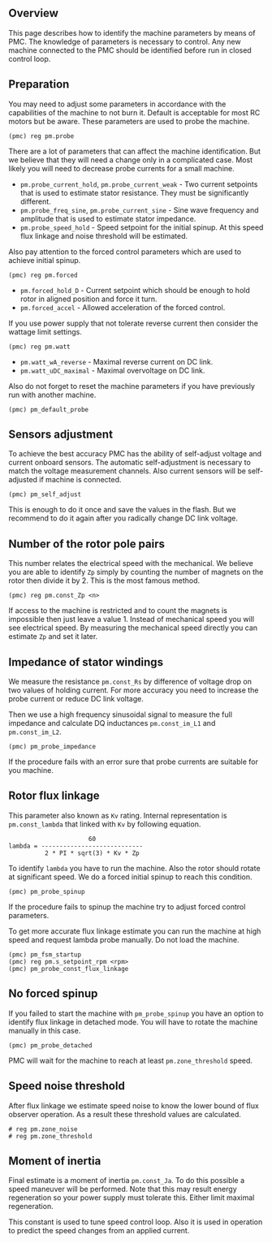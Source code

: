 ## Overview

This page describes how to identify the machine parameters by means of PMC. The
knowledge of parameters is necessary to control. Any new machine connected to
the PMC should be identified before run in closed control loop.

## Preparation

You may need to adjust some parameters in accordance with the capabilities of
the machine to not burn it. Default is acceptable for most RC motors but be
aware. These parameters are used to probe the machine.

	(pmc) reg pm.probe

There are a lot of parameters that can affect the machine identification. But
we believe that they will need a change only in a complicated case. Most likely
you will need to decrease probe currents for a small machine.

* `pm.probe_current_hold`, `pm.probe_current_weak` - Two current setpoints that
  is used to estimate stator resistance. They must be significantly different.
* `pm.probe_freq_sine`, `pm.probe_current_sine` - Sine wave frequency and
  amplitude that is used to estimate stator impedance.
* `pm.probe_speed_hold` - Speed setpoint for the initial spinup. At this speed
  flux linkage and noise threshold will be estimated.

Also pay attention to the forced control parameters which are used to achieve
initial spinup.

	(pmc) reg pm.forced

* `pm.forced_hold_D` - Current setpoint which should be enough to hold rotor in
  aligned position and force it turn.
* `pm.forced_accel` - Allowed acceleration of the forced control.

If you use power supply that not tolerate reverse current then consider the
wattage limit settings.

    (pmc) reg pm.watt

* `pm.watt_wA_reverse` - Maximal reverse current on DC link.
* `pm.watt_uDC_maximal` - Maximal overvoltage on DC link.

Also do not forget to reset the machine parameters if you have previously run
with another machine.

    (pmc) pm_default_probe

## Sensors adjustment

To achieve the best accuracy PMC has the ability of self-adjust voltage and
current onboard sensors. The automatic self-adjustment is necessary to match
the voltage measurement channels. Also current sensors will be self-adjusted if
machine is connected.

	(pmc) pm_self_adjust

This is enough to do it once and save the values in the flash. But we recommend
to do it again after you radically change DC link voltage.

## Number of the rotor pole pairs

This number relates the electrical speed with the mechanical. We believe you
are able to identify `Zp` simply by counting the number of magnets on the rotor
then divide it by 2. This is the most famous method.

	(pmc) reg pm.const_Zp <n>

If access to the machine is restricted and to count the magnets is impossible
then just leave a value 1. Instead of mechanical speed you will see electrical
speed. By measuring the mechanical speed directly you can estimate `Zp` and set
it later.

## Impedance of stator windings

We measure the resistance `pm.const_Rs` by difference of voltage drop on two
values of holding current. For more accuracy you need to increase the probe
current or reduce DC link voltage.

Then we use a high frequency sinusoidal signal to measure the full impedance
and calculate DQ inductances `pm.const_im_L1` and `pm.const_im_L2`.

	(pmc) pm_probe_impedance

If the procedure fails with an error sure that probe currents are suitable for
you machine.

## Rotor flux linkage

This parameter also known as `Kv` rating. Internal representation is
`pm.const_lambda` that linked with `Kv` by following equation.

	                      60
	lambda = ----------------------------
	          2 * PI * sqrt(3) * Kv * Zp

To identify `lambda` you have to run the machine. Also the rotor should rotate
at significant speed. We do a forced initial spinup to reach this condition.

	(pmc) pm_probe_spinup

If the procedure fails to spinup the machine try to adjust forced control
parameters.

To get more accurate flux linkage estimate you can run the machine at high
speed and request lambda probe manually. Do not load the machine.

	(pmc) pm_fsm_startup
	(pmc) reg pm.s_setpoint_rpm <rpm>
	(pmc) pm_probe_const_flux_linkage

## No forced spinup

If you failed to start the machine with `pm_probe_spinup` you have an option to
identify flux linkage in detached mode. You will have to rotate the machine
manually in this case.

	(pmc) pm_probe_detached

PMC will wait for the machine to reach at least `pm.zone_threshold`
speed.

## Speed noise threshold

After flux linkage we estimate speed noise to know the lower bound of flux
observer operation. As a result these threshold values are calculated.

	# reg pm.zone_noise
	# reg pm.zone_threshold

## Moment of inertia

Final estimate is a moment of inertia `pm.const_Ja`. To do this possible a
speed maneuver will be performed. Note that this may result energy regeneration
so your power supply must tolerate this. Either limit maximal regeneration.

This constant is used to tune speed control loop. Also it is used in operation
to predict the speed changes from an applied current.


